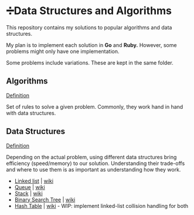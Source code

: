 # ➗Data Structures and Algorithms

This repository contains my solutions to popular algorithms and data structures.

My plan is to implement each solution in **Go** and **Ruby.** However, some problems might only have one implementation.

Some problems include variations. These are kept in the same folder.

## Algorithms

[Definition](https://en.wikipedia.org/wiki/Algorithm)

Set of rules to solve a given problem. Commonly, they work hand in hand with data structures.


## Data Structures

[Definition](https://en.wikipedia.org/wiki/Data_structure)

Depending on the actual problem, using different data structures bring efficiency (speed/memory) to our solution. Understanding their trade-offs and where to use them is as important as understanding how they work.

- [Linked list](https://github.com/asungur/data_structures_and_algos/tree/master/data_structures/linked_list) | [wiki](https://en.wikipedia.org/wiki/Linked_list)
- [Queue](https://github.com/asungur/data_structures_and_algos/tree/master/data_structures/queue) | [wiki](https://en.wikipedia.org/wiki/Queue_(abstract_data_type))
- [Stack](https://github.com/asungur/data_structures_and_algos/tree/master/data_structures/stack) | [wiki](https://en.wikipedia.org/wiki/Stack_(abstract_data_type))
- [Binary Search Tree](https://github.com/asungur/data_structures_and_algos/tree/master/data_structures/binary_search_tree) | [wiki](https://en.wikipedia.org/wiki/Binary_search_tree)
- [Hash Table](https://github.com/asungur/data_structures_and_algos/tree/master/data_structures/hash_table) | [wiki](https://en.wikipedia.org/wiki/Hash_table) - WIP: implement linked-list collision handling for both
